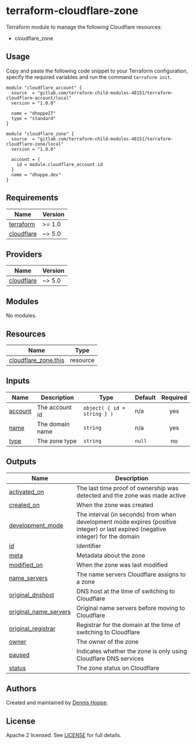 # terraform-cloudflare-zone

Terraform module to manage the following Cloudflare resources:

* cloudflare_zone

## Usage

Copy and paste the following code snippet to your Terraform configuration,
specify the required variables and run the command `terraform init`.

```hcl
module "cloudflare_account" {
  source  = "gitlab.com/terraform-child-modules-48151/terraform-cloudflare-account/local"
  version = "1.0.0"

  name = "dhoppeIT"
  type = "standard"
}

module "cloudflare_zone" {
  source  = "gitlab.com/terraform-child-modules-48151/terraform-cloudflare-zone/local"
  version = "1.0.0"

  account = {
    id = module.cloudflare_account.id
  }
  name = "dhoppe.dev"
}
```

<!-- BEGIN_TF_DOCS -->
## Requirements

| Name | Version |
|------|---------|
| <a name="requirement_terraform"></a> [terraform](#requirement\_terraform) | >= 1.0 |
| <a name="requirement_cloudflare"></a> [cloudflare](#requirement\_cloudflare) | ~> 5.0 |

## Providers

| Name | Version |
|------|---------|
| <a name="provider_cloudflare"></a> [cloudflare](#provider\_cloudflare) | ~> 5.0 |

## Modules

No modules.

## Resources

| Name | Type |
|------|------|
| [cloudflare_zone.this](https://registry.terraform.io/providers/cloudflare/cloudflare/latest/docs/resources/zone) | resource |

## Inputs

| Name | Description | Type | Default | Required |
|------|-------------|------|---------|:--------:|
| <a name="input_account"></a> [account](#input\_account) | The account id | ```object( { id = string } )``` | n/a | yes |
| <a name="input_name"></a> [name](#input\_name) | The domain name | `string` | n/a | yes |
| <a name="input_type"></a> [type](#input\_type) | The zone type | `string` | `null` | no |

## Outputs

| Name | Description |
|------|-------------|
| <a name="output_activated_on"></a> [activated\_on](#output\_activated\_on) | The last time proof of ownership was detected and the zone was made active |
| <a name="output_created_on"></a> [created\_on](#output\_created\_on) | When the zone was created |
| <a name="output_development_mode"></a> [development\_mode](#output\_development\_mode) | The interval (in seconds) from when development mode expires (positive integer) or last expired (negative integer) for the domain |
| <a name="output_id"></a> [id](#output\_id) | Identifier |
| <a name="output_meta"></a> [meta](#output\_meta) | Metadata about the zone |
| <a name="output_modified_on"></a> [modified\_on](#output\_modified\_on) | When the zone was last modified |
| <a name="output_name_servers"></a> [name\_servers](#output\_name\_servers) | The name servers Cloudflare assigns to a zone |
| <a name="output_original_dnshost"></a> [original\_dnshost](#output\_original\_dnshost) | DNS host at the time of switching to Cloudflare |
| <a name="output_original_name_servers"></a> [original\_name\_servers](#output\_original\_name\_servers) | Original name servers before moving to Cloudflare |
| <a name="output_original_registrar"></a> [original\_registrar](#output\_original\_registrar) | Registrar for the domain at the time of switching to Cloudflare |
| <a name="output_owner"></a> [owner](#output\_owner) | The owner of the zone |
| <a name="output_paused"></a> [paused](#output\_paused) | Indicates whether the zone is only using Cloudflare DNS services |
| <a name="output_status"></a> [status](#output\_status) | The zone status on Cloudflare |
<!-- END_TF_DOCS -->

## Authors

Created and maintained by [Dennis Hoppe](https://gitlab.com/dhoppeIT).

## License

Apache 2 licensed. See [LICENSE](LICENSE) for full details.
